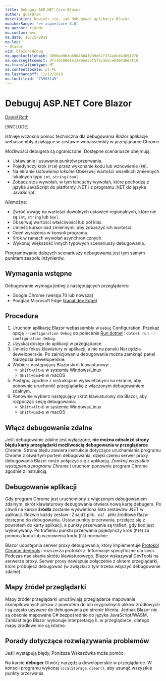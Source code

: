 ```yaml
---
title: Debuguj ASP.NET Core Blazor
author: guardrex
description: Dowiedz się, jak debugować aplikacje Blazor.
monikerRange: '>= aspnetcore-3.0'
ms.author: riande
ms.custom: mvc
ms.date: 10/15/2019
no-loc:
- Blazor
uid: blazor/debug
ms.openlocfilehash: 3096ad9b3a6904804f239d61f374adcd4d851978
ms.sourcegitcommit: 3fc3020961e1289ee5bf5f3c365ce8304d8ebf19
ms.translationtype: MT
ms.contentlocale: pl-PL
ms.lasthandoff: 11/12/2019
ms.locfileid: "73963145"
---
```

# <a name="debug-aspnet-core-opno-locblazor"></a>Debuguj ASP.NET Core Blazor

[Daniel Roth](https://github.com/danroth27)

[!INCLUDE[](~/includes/blazorwasm-preview-notice.md)]

Istnieje *wczesna* pomoc techniczna dla debugowania Blazor aplikacje webassembly działające w zestawie webassembly w przeglądarce Chrome.

Możliwości debugera są ograniczone. Dostępne scenariusze obejmują:

* Ustawianie i usuwanie punktów przerwania.
* Pojedynczy krok (`F10`) przez wykonanie kodu lub wznowienie (`F8`).
* Na ekranie *Ustawienia lokalne* Obserwuj wartości wszelkich zmiennych lokalnych typu `int`, `string` i `bool`.
* Zobacz stos wywołań, w tym łańcuchy wywołań, które pochodzą z języka JavaScript do platformy .NET i z programu .NET do języka JavaScript.

*Nie*można:

* Zwróć uwagę na wartości dowolnych ustawień regionalnych, które nie są `int`, `string` lub `bool`.
* Obserwuj wartości właściwości lub pól klas.
* Umieść kursor nad zmiennymi, aby zobaczyć ich wartości.
* Oceń wyrażenia w konsoli programu.
* Krok w ramach wywołań asynchronicznych.
* Wykonuj większość innych typowych scenariuszy debugowania.

Programowanie dalszych scenariuszy debugowania jest tym samym punktem zespołu inżynierów.

## <a name="prerequisites"></a>Wymagania wstępne

Debugowanie wymaga jednej z następujących przeglądarek:

* Google Chrome (wersja 70 lub nowsza)
* Podgląd Microsoft Edge ([kanał dev Edge](https://www.microsoftedgeinsider.com))

## <a name="procedure"></a>Procedura

1. Uruchom aplikację Blazor webassembly w `Debug` Configuration. Przekaż opcję `--configuration Debug` do polecenia [Run dotnet](/dotnet/core/tools/dotnet-run) : `dotnet run --configuration Debug`.
1. Uzyskaj dostęp do aplikacji w przeglądarce.
1. Umieść fokus klawiatury w aplikacji, a nie na panelu Narzędzia deweloperskie. Po zainicjowaniu debugowania można zamknąć panel Narzędzia deweloperskie.
1. Wybierz następujący Blazorskrót klawiaturowy:
   * `Shift+Alt+D` w systemie Windows/Linux
   * `Shift+Cmd+D` w macOS
1. Postępuj zgodnie z instrukcjami wyświetlanymi na ekranie, aby ponownie uruchomić przeglądarkę z włączonym debugowaniem zdalnym.
1. Ponownie wybierz następujący skrót klawiaturowy dla Blazor, aby rozpocząć sesję debugowania:
   * `Shift+Alt+D` w systemie Windows/Linux
   * `Shift+Cmd+D` w macOS

## <a name="enable-remote-debugging"></a>Włącz debugowanie zdalne

Jeśli debugowanie zdalne jest wyłączone, **nie można odnaleźć strony błędu karty przeglądarki możliwością debugowania w przeglądarce** Chrome. Strona błędu zawiera instrukcje dotyczące uruchamiania programu Chrome z otwartym portem debugowania, dzięki czemu serwer proxy debugowania Blazor może połączyć się z aplikacją. *Zamknij wszystkie wystąpienia programu Chrome* i uruchom ponownie program Chrome zgodnie z instrukcją.

## <a name="debug-the-app"></a>Debugowanie aplikacji

Gdy program Chrome jest uruchomiony z włączonym debugowaniem zdalnym, skrót klawiaturowy debugowania otwiera nową kartę debugera. Po chwili na karcie **źródła** zostanie wyświetlona lista zestawów .NET w aplikacji. Rozwiń każdy zestaw i Znajdź plik *. cs*/ *.* pliki źródłowe Razor dostępne do debugowania. Ustaw punkty przerwania, przełącz się z powrotem do karty aplikacji, a punkty przerwania są trafień, gdy kod jest wykonywany. Po trafieniu punktu przerwania pojedynczy krok (`F10`) za pomocą kodu lub wznowienia kodu (`F8`) normalnie.

Blazor udostępnia serwer proxy debugowania, który implementuje [Protokół Chrome devtools](https://chromedevtools.github.io/devtools-protocol/) i rozszerza protokół z. Informacje specyficzne dla sieci. Podczas naciskania skrótu klawiaturowego, Blazor wskazywał DevTools na serwerze proxy. Serwer proxy nawiązuje połączenie z oknem przeglądarki, które próbujesz debugować (w związku z tym trzeba włączyć debugowanie zdalne).

## <a name="browser-source-maps"></a>Mapy źródeł przeglądarki

Mapy źródeł przeglądarki umożliwiają przeglądarce mapowanie skompilowanych plików z powrotem do ich oryginalnych plików źródłowych i są często używane do debugowania po stronie klienta. Jednak Blazor nie są obecnie mapowane C# bezpośrednio do języka JavaScript/WASM. Zamiast tego Blazor wykonuje interpretację IL w przeglądarce, dlatego mapy źródłowe nie są istotne.

## <a name="troubleshooting-tip"></a>Porady dotyczące rozwiązywania problemów

Jeśli występują błędy, Poniższa Wskazówka może pomóc:

Na karcie **debuger** Otwórz narzędzia deweloperskie w przeglądarce. W konsoli programu wykonaj `localStorage.clear()`, aby usunąć wszystkie punkty przerwania.
